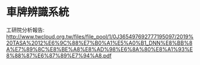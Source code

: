 # 車牌辨識系統

工研院分析報告:
http://www.twcloud.org.tw/files/file_pool/1/0J365497692777195097/2019%20TASA%2012%E6%9C%88%E7%B0%A1%E5%A0%B1_DNN%E8%BB%8A%E7%89%8C%E8%BE%A8%E8%AD%98%E6%8A%80%E8%A1%93%E8%88%87%E6%87%89%E7%94%A8.pdf
